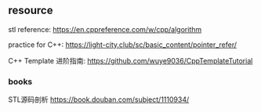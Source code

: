 ## resource

stl reference: https://en.cppreference.com/w/cpp/algorithm

practice for C++: https://light-city.club/sc/basic_content/pointer_refer/

C++ Template 进阶指南: https://github.com/wuye9036/CppTemplateTutorial

### books

STL源码剖析  https://book.douban.com/subject/1110934/
